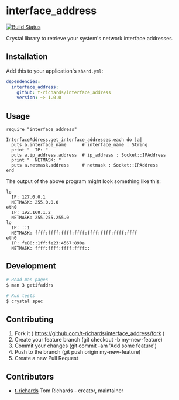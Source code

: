 # interface_address

[![Build Status](https://travis-ci.org/t-richards/interface_address.svg?branch=master)](https://travis-ci.org/t-richards/interface_address)

Crystal library to retrieve your system's network interface addresses.

## Installation

Add this to your application's `shard.yml`:

```yaml
dependencies:
  interface_address:
    github: t-richards/interface_address
    version: ~> 1.0.0
```

## Usage

```crystal
require "interface_address"

InterfaceAddress.get_interface_addresses.each do |a|
  puts a.interface_name      # interface_name : String
  print "  IP: "
  puts a.ip_address.address  # ip_address : Socket::IPAddress
  print "  NETMASK: "
  puts a.netmask.address     # netmask : Socket::IPAddress
end
```

The output of the above program might look something like this:

```
lo
  IP: 127.0.0.1
  NETMASK: 255.0.0.0
eth0
  IP: 192.168.1.2
  NETMASK: 255.255.255.0
lo
  IP: ::1
  NETMASK: ffff:ffff:ffff:ffff:ffff:ffff:ffff:ffff
eth0
  IP: fe80::1ff:fe23:4567:890a
  NETMASK: ffff:ffff:ffff:ffff::
```

## Development

```bash
# Read man pages
$ man 3 getifaddrs

# Run tests
$ crystal spec
```

## Contributing

1. Fork it ( https://github.com/t-richards/interface_address/fork )
2. Create your feature branch (git checkout -b my-new-feature)
3. Commit your changes (git commit -am 'Add some feature')
4. Push to the branch (git push origin my-new-feature)
5. Create a new Pull Request

## Contributors

- [t-richards](https://github.com/t-richards) Tom Richards - creator, maintainer
